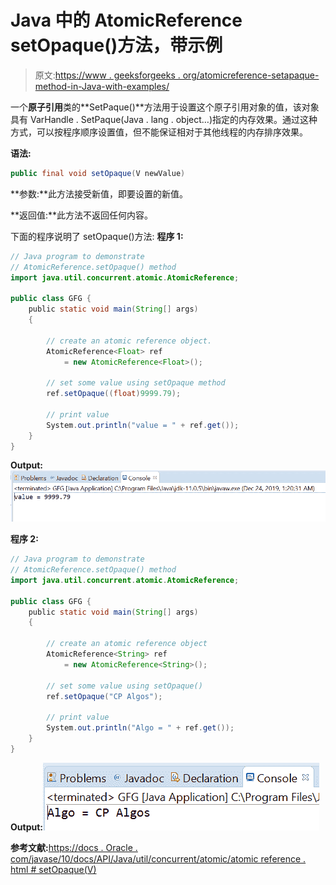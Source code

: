 # Java 中的 AtomicReference setOpaque()方法，带示例

> 原文:[https://www . geeksforgeeks . org/atomicreference-setapaque-method-in-Java-with-examples/](https://www.geeksforgeeks.org/atomicreference-setopaque-method-in-java-with-examples/)

一个**原子引用**类的**SetPaque()**方法用于设置这个原子引用对象的值，该对象具有 VarHandle . SetPaque(Java . lang . object…)指定的内存效果。通过这种方式，可以按程序顺序设置值，但不能保证相对于其他线程的内存排序效果。

**语法:**

```java
public final void setOpaque(V newValue)

```

**参数:**此方法接受新值，即要设置的新值。

**返回值:**此方法不返回任何内容。

下面的程序说明了 setOpaque()方法:
**程序 1:**

```java
// Java program to demonstrate
// AtomicReference.setOpaque() method
import java.util.concurrent.atomic.AtomicReference;

public class GFG {
    public static void main(String[] args)
    {

        // create an atomic reference object.
        AtomicReference<Float> ref
            = new AtomicReference<Float>();

        // set some value using setOpaque method
        ref.setOpaque((float)9999.79);

        // print value
        System.out.println("value = " + ref.get());
    }
}
```

**Output:**![](img/498f7953126a4b03d173da03f52f4ea3.png)

**程序 2:**

```java
// Java program to demonstrate
// AtomicReference.setOpaque() method
import java.util.concurrent.atomic.AtomicReference;

public class GFG {
    public static void main(String[] args)
    {

        // create an atomic reference object
        AtomicReference<String> ref
            = new AtomicReference<String>();

        // set some value using setOpaque()
        ref.setOpaque("CP Algos");

        // print value
        System.out.println("Algo = " + ref.get());
    }
}
```

**Output:**![](img/d7139c068124b389a5182b31331275e3.png)

**参考文献:**[https://docs . Oracle . com/javase/10/docs/API/Java/util/concurrent/atomic/atomic reference . html # setOpaque(V)](https://docs.oracle.com/javase/10/docs/api/java/util/concurrent/atomic/AtomicReference.html#setOpaque(V))